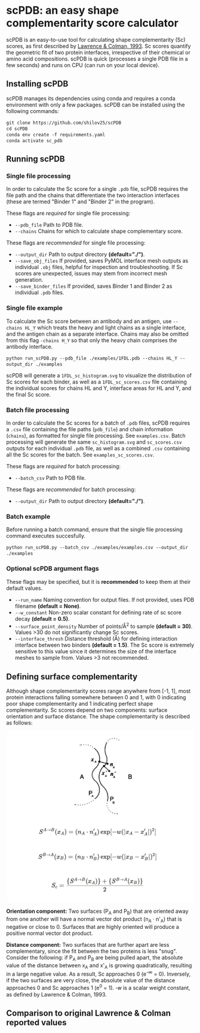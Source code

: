 # scPDB: an easy shape complementarity score calculator
scPDB is an easy-to-use tool for calculating shape complementarity (Sc) scores, as first described by [Lawrence & Colman, 1993](https://www.sciencedirect.com/science/article/abs/pii/S0022283683716487). Sc scores quantify the geometric fit of two protein interfaces, irrespective of their chemical or amino acid compositions. scPDB is quick (processes a single PDB file in a few seconds) and runs on CPU (can run on your local device). 

## Installing scPDB
scPDB manages its dependencies using conda and requires a conda environment with only a few packages. scPDB can be installed using the following commands:
```
git clone https://github.com/shilov25/scPDB
cd scPDB
conda env create -f requirements.yaml
conda activate sc_pdb
```
## Running scPDB
### Single file processing
In order to calculate the Sc score for a single `.pdb` file, scPDB requires the file path and the chains that differentiate the two interaction interfaces (these are termed "Binder 1" and "Binder 2" in the program).

These flags are *required* for single file processing:
 * `--pdb_file` Path to PDB file.
 * `--chains` Chains for which to calculate shape complementary score.

These flags are *recommended* for single file processing:
 * `--output_dir` Path to output directory **(default="./")**.
 * `--save_obj_files` If provided, saves PyMOL interface mesh outputs as individual `.obj` files, helpful for inspection and troubleshooting. If Sc scores are unexpected, issues may stem from incorrect mesh generation.
 * `--save_binder_files` If provided, saves Binder 1 and Binder 2 as individual `.pdb` files.

### Single file example
To calculate the Sc score between an antibody and an antigen, use `--chains HL_Y` which treats the heavy and light chains as a single interface, and the antigen chain as a separate interface. Chains may also be omitted from this flag `-chains H_Y` so that only the heavy chain comprises the antibody interface.
```
python run_scPDB.py --pdb_file ./examples/1FDL.pdb --chains HL_Y --output_dir ./examples
```
scPDB will generate a `1FDL_sc_histogram.svg` to visualize the distribution of Sc scores for each binder, as well as a `1FDL_sc_scores.csv` file containing the individual scores for chains HL and Y, interface areas for HL and Y, and the final Sc score.

### Batch file processing
In order to calculate the Sc scores for a batch of `.pdb` files, scPDB requires a `.csv` file containing the file paths (`pdb_file`) and chain information (`chains`), as formatted for single file processing. See `examples.csv`. Batch processing will generate the same `sc_histogram.svg` and `sc_scores.csv` outputs for each individual `.pdb` file, as well as a combined `.csv` containing all the Sc scores for the batch. See `examples_sc_scores.csv`.

These flags are *required* for batch processing:
 * `--batch_csv` Path to PDB file.

These flags are *recommended* for batch processing:
 * `--output_dir` Path to output directory **(default="./")**.

### Batch example
Before running a batch command, ensure that the single file processing command executes succesfully.
```
python run_scPDB.py --batch_csv ./examples/examples.csv --output_dir ./examples
```
### Optional scPDB argument flags
These flags may be specified, but it is **recommended** to keep them at their default values.

 * `--run_name` Naming convention for output files. If not provided, uses PDB filename **(default = None)**.
 * `--w_constant` Non-zero scalar constant for defining rate of sc score decay **(default = 0.5)**.
 * `--surface_point_density` Number of points/&Aring;<sup>2</sup> to sample **(default = 30)**. Values >30 do not significantly change Sc scores.
 * `--interface_thresh` Distance threshold (&Aring;) for defining interaction interface between two binders **(default = 1.5)**. The Sc score is extremely sensitive to this value since it determines the size of the interface meshes to sample from. Values >3 not recommended.

## Defining surface complementarity
Although shape complementarity scores range anywhere from [-1, 1], most protein interactions falling somewhere between 0 and 1, with 0 indicating poor shape complementarity and 1 indicating perfect shape complementarity. Sc scores depend on two components: surface orientation and surface distance. The shape complementarity is described as follows:
<div align='center'>
<img src="image.png" alt="Figure 1 from Lawrence & Colman, 1993" width="500"/>
<div align='left'>

**Orientation component:** Two surfaces (P<sub>A</sub> and P<sub>B</sub>) that are oriented away from one another will have a normal vector dot product (n<sub>A</sub> &middot; n'<sub>A</sub>) that is negative or close to 0. Surfaces that are highly oriented will produce a positive normal vector dot product.

**Distance component:** Two surfaces that are further apart are less complementary, since the fit between the two proteins is less "snug". Consider the following: if P<sub>A</sub> and P<sub>B</sub> are being pulled apart, the absolute value of the distance between x<sub>A</sub> and x'<sub>A</sub> is growing quadratically, resulting in a large negative value. As a result, Sc approaches 0 (e<sup>-&infin;</sup> = 0). Inversely, if the two surfaces are very close, the absolute value of the distance approaches 0 and Sc approaches 1 (e<sup>0</sup> = 1). -&#119908; is a scalar weight constant, as defined by Lawrence & Colman, 1993.
## Comparison to original Lawrence & Colman reported values